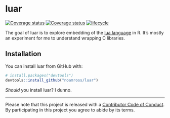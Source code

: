 
<!-- README.md is generated from README.Rmd. Please edit that file -->

# luar

[![Coverage
status](https://codecov.io/gh/noamross/luar/branch/master/graph/badge.svg)](https://codecov.io/github/noamross/luar?branch=master)
[![Coverage
status](https://codecov.io/gh/noamross/luar/branch/master/graph/badge.svg)](https://codecov.io/github/noamross/luar?branch=master)
[![lifecycle](https://img.shields.io/badge/lifecycle-experimental-orange.svg)](https://www.tidyverse.org/lifecycle/#experimental)

The goal of luar is to explore embedding of the [lua
language](https://www.lua.org) in R. It’s mostly an experiment for me to
understand wrapping C libraries.

## Installation

You can install luar from GitHub with:

``` r
# install.packages("devtools")
devtools::install_github("noamross/luar")
```

*Should* you install luar? I dunno.

-----

Please note that this project is released with a [Contributor Code of
Conduct](CODE_OF_CONDUCT.md). By participating in this project you agree
to abide by its terms.
